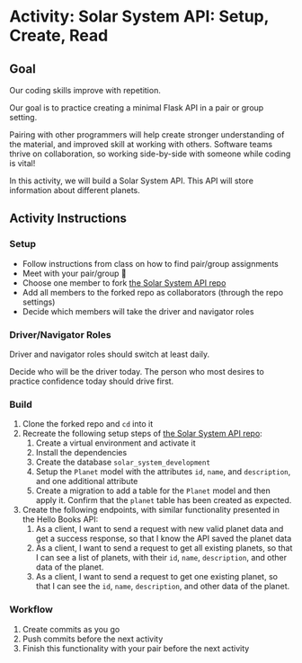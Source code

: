 # Activity: Solar System API: Setup, Create, Read

## Goal

Our coding skills improve with repetition.

Our goal is to practice creating a minimal Flask API in a pair or group setting.

Pairing with other programmers will help create stronger understanding of the material, and improved skill at working with others. Software teams thrive on collaboration, so working side-by-side with someone while coding is vital!

In this activity, we will build a Solar System API. This API will store information about different planets.

## Activity Instructions

### Setup

- Follow instructions from class on how to find pair/group assignments
- Meet with your pair/group 👋
- Choose one member to fork [the Solar System API repo](https://github.com/AdaGold/solar-system-api)
- Add all members to the forked repo as collaborators (through the repo settings)
- Decide which members will take the driver and navigator roles

### Driver/Navigator Roles

Driver and navigator roles should switch at least daily.

Decide who will be the driver today. The person who most desires to practice confidence today should drive first.

### Build

1. Clone the forked repo and `cd` into it
1. Recreate the following setup steps of [the Solar System API repo](https://github.com/AdaGold/solar-system-api):
   1. Create a virtual environment and activate it
   1. Install the dependencies
   1. Create the database `solar_system_development`
   1. Setup the `Planet` model with the attributes `id`, `name`, and `description`, and one additional attribute
   1. Create a migration to add a table for the `Planet` model and then apply it. Confirm that the `planet` table has been created as expected.
1. Create the following endpoints, with similar functionality presented in the Hello Books API:
   1. As a client, I want to send a request with new valid planet data and get a success response, so that I know the API saved the planet data
   1. As a client, I want to send a request to get all existing planets, so that I can see a list of planets, with their `id`, `name`, `description`, and other data of the planet.
   1. As a client, I want to send a request to get one existing planet, so that I can see the `id`, `name`, `description`, and other data of the planet.

### Workflow

1. Create commits as you go
1. Push commits before the next activity
1. Finish this functionality with your pair before the next activity
